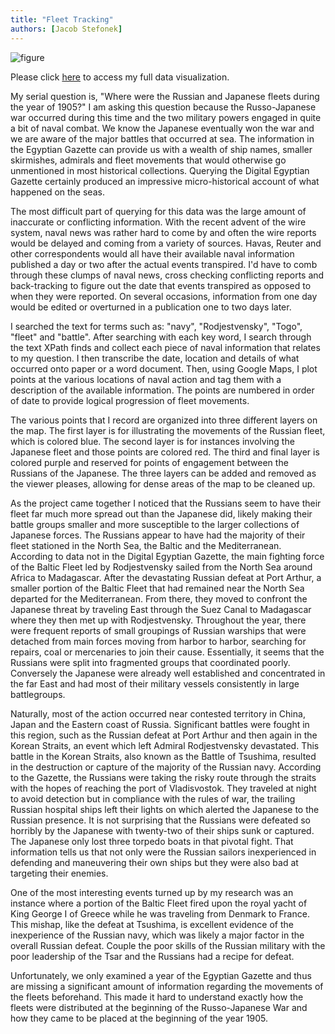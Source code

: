 ```yaml
---
title: "Fleet Tracking"
authors: [Jacob Stefonek]
---
```

![figure](https://github.com/dig-eg-gaz/dig-eg-gaz.github.io/blob/master/images/analysis-images/stefonek-Serial-Example.PNG?raw=true "figure")

Please click [here](https://www.google.com/maps/@15.4200469,40.3520146,3z/data=!3m1!4b1!4m2!6m1!1s1CWd7cdi_tApAVJFwYXbqsVxbDYM) to access my full data visualization.

My serial question is, "Where were the Russian and Japanese fleets during the year of 1905?" I am asking this question because the Russo-Japanese war occurred during this time and the two military powers engaged in quite a bit of naval combat. We know the Japanese eventually won the war and we are aware of the major battles that occurred at sea. The information in the Egyptian Gazette can provide us with a wealth of ship names, smaller skirmishes, admirals and fleet movements that would otherwise go unmentioned in most historical collections. Querying the Digital Egyptian Gazette certainly produced an impressive micro-historical account of what happened on the seas.

The most difficult part of querying for this data was the large amount of inaccurate or conflicting information. With the recent advent of the wire system, naval news was rather hard to come by and often the wire reports would be delayed and coming from a variety of sources. Havas, Reuter and other correspondents would all have their available naval information published a day or two after the actual events transpired. I'd have to comb through these clumps of naval news, cross checking conflicting reports and back-tracking to figure out the date that events transpired as opposed to when they were reported. On several occasions, information from one day would be edited or overturned in a publication one to two days later.

I searched the text for terms such as: "navy", "Rodjestvensky", "Togo", "fleet" and "battle". After searching with each key word, I search through the text XPath finds and collect each piece of naval information that relates to my question. I then transcribe the date, location and details of what occurred onto paper or a word document. Then, using Google Maps, I plot points at the various locations of naval action and tag them with a description of the available information. The points are numbered in order of date to provide logical progression of fleet movements.

The various points that I record are organized into three different layers on the map. The first layer is for illustrating the movements of the Russian fleet, which is colored blue. The second layer is for instances involving the Japanese fleet and those points are colored red. The third and final layer is colored purple and reserved for points of engagement between the Russians of the Japanese. The three layers can be added and removed as the viewer pleases, allowing for dense areas of the map to be cleaned up.

As the project came together I noticed that the Russians seem to have their fleet far much more spread out than the Japanese did, likely making their battle groups smaller and more susceptible to the larger collections of Japanese forces. The Russians appear to have had the majority of their fleet stationed in the North Sea, the Baltic and the Mediterranean. According to data not in the Digital Egyptian Gazette, the main fighting force of the Baltic Fleet led by Rodjestvensky sailed from the North Sea around Africa to Madagascar. After the devastating Russian defeat at Port Arthur, a smaller portion of the Baltic Fleet that had remained near the North Sea departed for the Mediterranean. From there, they moved to confront the Japanese threat by traveling East through the Suez Canal to Madagascar where they then met up with Rodjestvensky. Throughout the year, there were frequent reports of small groupings of Russian warships that were detached from main forces moving from harbor to harbor, searching for repairs, coal or mercenaries to join their cause. Essentially, it seems that the Russians were split into fragmented groups that coordinated poorly. Conversely the Japanese were already well established and concentrated in the far East and had most of their military vessels consistently in large battlegroups.

Naturally, most of the action occurred near contested territory in China, Japan and the Eastern coast of Russia. Significant battles were fought in this region, such as the Russian defeat at Port Arthur and then again in the Korean Straits, an event which left Admiral Rodjestvensky devastated. This battle in the Korean Straits, also known as the Battle of Tsushima, resulted in the destruction or capture of the majority of the Russian navy. According to the Gazette, the Russians were taking the risky route through the straits with the hopes of reaching the port of Vladisvostok. They traveled at night to avoid detection but in compliance with the rules of war, the trailing Russian hospital ships left their lights on which alerted the Japanese to the Russian presence. It is not surprising that the Russians were defeated so horribly by the Japanese with twenty-two of their ships sunk or captured. The Japanese only lost three torpedo boats in that pivotal fight. That information tells us that not only were the Russian sailors inexperienced in defending and maneuvering their own ships but they were also bad at targeting their enemies.

One of the most interesting events turned up by my research was an instance where a portion of the Baltic Fleet fired upon the royal yacht of King George I of Greece while he was traveling from Denmark to France. This mishap, like the defeat at Tsushima, is excellent evidence of the inexperience of the Russian navy, which was likely a major factor in the overall Russian defeat. Couple the poor skills of the Russian military with the poor leadership of the Tsar and the Russians had a recipe for defeat.

Unfortunately, we only examined a year of the Egyptian Gazette and thus are missing a significant amount of information regarding the movements of the fleets beforehand. This made it hard to understand exactly how the fleets were distributed at the beginning of the Russo-Japanese War and how they came to be placed at the beginning of the year 1905.
